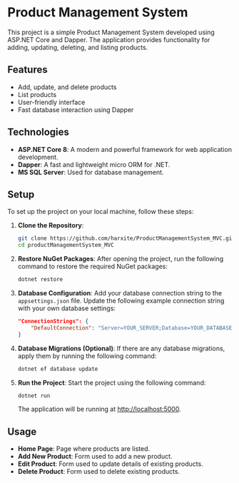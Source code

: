 # Product Management System

This project is a simple Product Management System developed using ASP.NET Core and Dapper. The application provides functionality for adding, updating, deleting, and listing products.

## Features

- Add, update, and delete products
- List products
- User-friendly interface
- Fast database interaction using Dapper

## Technologies

- **ASP.NET Core 8**: A modern and powerful framework for web application development.
- **Dapper**: A fast and lightweight micro ORM for .NET.
- **MS SQL Server**: Used for database management.

## Setup

To set up the project on your local machine, follow these steps:

1. **Clone the Repository**:
    ```bash
    git clone https://github.com/harxite/ProductManagementSystem_MVC.git
    cd productManagementSystem_MVC
    ```

2. **Restore NuGet Packages**:
    After opening the project, run the following command to restore the required NuGet packages:
    ```bash
    dotnet restore
    ```

3. **Database Configuration**:
    Add your database connection string to the `appsettings.json` file. Update the following example connection string with your own database settings:
    ```json
    "ConnectionStrings": {
        "DefaultConnection": "Server=YOUR_SERVER;Database=YOUR_DATABASE;User Id=YOUR_USERNAME;Password=YOUR_PASSWORD;"
    }
    ```

4. **Database Migrations (Optional)**:
    If there are any database migrations, apply them by running the following command:
    ```bash
    dotnet ef database update
    ```

5. **Run the Project**:
    Start the project using the following command:
    ```bash
    dotnet run
    ```
    The application will be running at [http://localhost:5000](http://localhost:5000).

## Usage

- **Home Page**: Page where products are listed.
- **Add New Product**: Form used to add a new product.
- **Edit Product**: Form used to update details of existing products.
- **Delete Product**: Form used to delete existing products.


